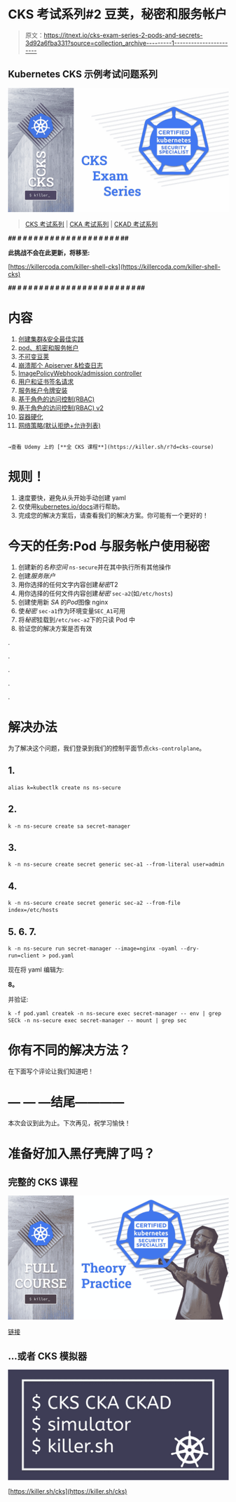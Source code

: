 # CKS 考试系列#2 豆荚，秘密和服务帐户

> 原文：<https://itnext.io/cks-exam-series-2-pods-and-secrets-3d92a6fba331?source=collection_archive---------1----------------------->

## Kubernetes CKS 示例考试问题系列

![](img/0b4636daffcb81ed1b2b37e49b2316ae.png)

> [CKS 考试系列](https://killer.sh/r?d=cks-series) | [CKA 考试系列](https://killer.sh/r?d=cka-series) | [CKAD 考试系列](https://killer.sh/r?d=ckad-series)

**## # # # # # # # # # # # # # # # # # # # ##**

**此挑战不会在此更新，将移至:**

[https://killercoda.com/killer-shell-cks](https://killercoda.com/killer-shell-cks)

**## # # # # # # # # # # # # # # # # # # # # # # ##**

# 内容

1.  [创建集群&安全最佳实践](https://wuestkamp.medium.com/cks-exam-series-1-create-cluster-security-best-practices-50e35aaa67ae?source=friends_link&sk=8bc466dae0ea90412251e32d4eaf7539)
2.  [pod、机密和服务帐户](https://wuestkamp.medium.com/cks-exam-series-2-pods-and-secrets-3d92a6fba331?source=friends_link&sk=379fa6e196233c73ef7845d84a3aa34d)
3.  [不可变豆荚](https://wuestkamp.medium.com/cks-exam-series-3-immutable-pods-3812cf76cff4?source=friends_link&sk=ed1231a0382d97bd5c8267afe75f14ac)
4.  [崩溃那个 Apiserver &检查日志](https://wuestkamp.medium.com/cks-exam-series-4-crash-that-apiserver-5f4d3d503028?source=friends_link&sk=3ccd9bf1b728e85f86157ef1af23d455)
5.  [ImagePolicyWebhook/admission controller](https://wuestkamp.medium.com/cks-exam-series-5-imagepolicywebhook-8d09f1ceee70?source=friends_link&sk=93017beeae20f640f52db41d20d3ffcd)
6.  [用户和证书签名请求](https://wuestkamp.medium.com/cks-exam-series-6-users-and-certificatesigningrequests-368a5b2c6a3f)
7.  [服务帐户令牌安装](https://wuestkamp.medium.com/cks-exam-series-7-serviceaccount-tokens-1158c93612d4?source=friends_link&sk=1064eaf2f3d4d03576bcde207eaf7cfb)
8.  [基于角色的访问控制(RBAC)](https://wuestkamp.medium.com/cks-exam-series-8-rbac-db8a0984059e?source=friends_link&sk=8a1abe2d51275faed47f3d36858b14d5)
9.  [基于角色的访问控制(RBAC) v2](https://wuestkamp.medium.com/cks-exam-series-9-rbac-v2-23ee24dd77cd?source=friends_link&sk=2a6027eb75fbcf7876216cab222fa953)
10.  [容器硬化](https://wuestkamp.medium.com/cks-exam-series-10-container-hardening-177588b8bbfe?source=friends_link&sk=dbdddc1ee9321a946ee2e3f778c0711a)
11.  [网络策略(默认拒绝+允许列表)](https://wuestkamp.medium.com/cks-exam-series-11-networkpolicies-default-deny-and-allowlist-b2ce4186551f?source=friends_link&sk=bdcc071a32f26b93d6c4a51b9a9436a7)

~~~~~~~~~~~~~~~~~~~~~~~~~~~~~~~~~~

→查看 Udemy 上的 [**全 CKS 课程**](https://killer.sh/r?d=cks-course)

~~~~~~~~~~~~~~~~~~~~~~~~~~~~~~~~~~

# 规则！

1.  速度要快，避免从头开始手动创建 yaml
2.  仅使用[kubernetes.io/docs](https://kubernetes.io/docs/home/)进行帮助。
3.  完成您的解决方案后，请查看我们的解决方案。你可能有一个更好的！

# 今天的任务:Pod 与服务帐户使用秘密

1.  创建新的*名称空间* `ns-secure`并在其中执行所有其他操作
2.  创建*服务账户*
3.  用你选择的任何文字内容创建*秘密*T2
4.  用你选择的任何文件内容创建*秘密* `sec-a2`(如`/etc/hosts`)
5.  创建使用新 *SA* 的*Pod*图像 nginx
6.  使*秘密* `sec-a1`作为环境变量`SEC_A1`可用
7.  将*秘密*挂载到`/etc/sec-a2`下的只读 Pod 中
8.  验证您的解决方案是否有效

.

.

.

.

.

# 解决办法

为了解决这个问题，我们登录到我们的控制平面节点`cks-controlplane`。

## 1.

```
alias k=kubectlk create ns ns-secure
```

## 2.

```
k -n ns-secure create sa secret-manager
```

## 3.

```
k -n ns-secure create secret generic sec-a1 --from-literal user=admin
```

## 4.

```
k -n ns-secure create secret generic sec-a2 --from-file index=/etc/hosts
```

## 5\. 6\. 7.

```
k -n ns-secure run secret-manager --image=nginx -oyaml --dry-run=client > pod.yaml
```

现在将 yaml 编辑为:

**8。**

并验证:

```
k -f pod.yaml createk -n ns-secure exec secret-manager -- env | grep SECk -n ns-secure exec secret-manager -- mount | grep sec
```

# 你有不同的解决方法？

在下面写个评论让我们知道吧！

# — — —结尾————

本次会议到此为止。下次再见，祝学习愉快！

# 准备好加入黑仔壳牌了吗？

## 完整的 CKS 课程

[![](img/b16ab8b3bd72db1ad641b82f067bdd80.png)](https://killer.sh/r?d=cks-course)

[链接](https://killer.sh/r?d=cks-course)

## …或者 CKS 模拟器

[![](img/4c118b1471bd606fc46cd5569df4f944.png)](https://killer.sh/cks)

[https://killer.sh/cks](https://killer.sh/cks)